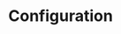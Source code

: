 # Configuration

<!--Todo: Mention Environment::Custom variant-->
<!--Todo: Mention multiple file formats-->
<!--Todo: Mention overriding via env vars-->
